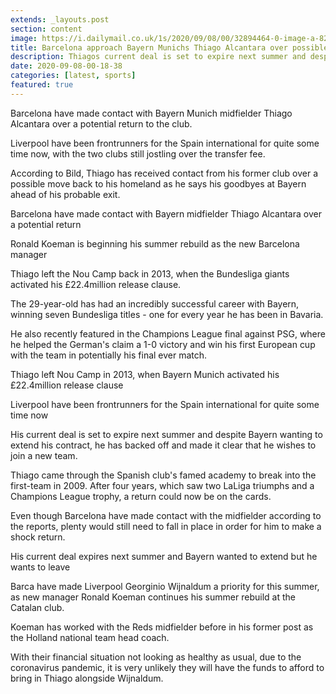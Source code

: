 ```yaml
---
extends: _layouts.post
section: content
image: https://i.dailymail.co.uk/1s/2020/09/08/00/32894464-0-image-a-82_1599520160216.jpg 
title: Barcelona approach Bayern Munichs Thiago Alcantara over possible return to club 
description: Thiagos current deal is set to expire next summer and despite Bayern wanting to extend his contract, he has backed off and made it clear that he wishes to join a new team, with Liverpool the favourites to sign him. 
date: 2020-09-08-00-18-38 
categories: [latest, sports] 
featured: true 
--- 
```

Barcelona have made contact with Bayern Munich midfielder Thiago Alcantara over a potential return to the club.

Liverpool have been frontrunners for the Spain international for quite some time now, with the two clubs still jostling over the transfer fee. 

According to Bild, Thiago has received contact from his former club over a possible move back to his homeland as he says his goodbyes at Bayern ahead of his probable exit.

Barcelona have made contact with Bayern midfielder Thiago Alcantara over a potential return

Ronald Koeman is beginning his summer rebuild as the new Barcelona manager

Thiago left the Nou Camp back in 2013, when the Bundesliga giants activated his £22.4million release clause.

The 29-year-old has had an incredibly successful career with Bayern, winning seven Bundesliga titles - one for every year he has been in Bavaria.

He also recently featured in the Champions League final against PSG, where he helped the German's claim a 1-0 victory and win his first European cup with the team in potentially his final ever match.

Thiago left Nou Camp in 2013, when Bayern Munich activated his £22.4million release clause

Liverpool have been frontrunners for the Spain international for quite some time now

His current deal is set to expire next summer and despite Bayern wanting to extend his contract, he has backed off and made it clear that he wishes to join a new team.

Thiago came through the Spanish club's famed academy to break into the first-team in 2009. After four years, which saw two LaLiga triumphs and a Champions League trophy, a return could now be on the cards.

Even though Barcelona have made contact with the midfielder according to the reports, plenty would still need to fall in place in order for him to make a shock return. 

His current deal expires next summer and Bayern wanted to extend but he wants to leave

Barca have made Liverpool Georginio Wijnaldum a priority for this summer, as new manager Ronald Koeman continues his summer rebuild at the Catalan club.

Koeman has worked with the Reds midfielder before in his former post as the Holland national team head coach. 

With their financial situation not looking as healthy as usual, due to the coronavirus pandemic, it is very unlikely they will have the funds to afford to bring in Thiago alongside Wijnaldum.

